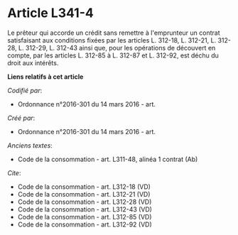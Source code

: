 # Article L341-4

Le prêteur qui accorde un crédit sans remettre à l'emprunteur un contrat satisfaisant aux conditions fixées par les articles
L. 312-18, L. 312-21, L. 312-28, L. 312-29, L. 312-43 ainsi que, pour les opérations de découvert en compte, par les articles
L. 312-85 à L. 312-87 et L. 312-92, est déchu du droit aux intérêts.

**Liens relatifs à cet article**

_Codifié par_:

  - Ordonnance n°2016-301 du 14 mars 2016 - art.

_Créé par_:

  - Ordonnance n°2016-301 du 14 mars 2016 - art.

_Anciens textes_:

  - Code de la consommation - art. L311-48, alinéa 1 contrat (Ab)

_Cite_:

  - Code de la consommation - art. L312-18 (VD)
  - Code de la consommation - art. L312-21 (VD)
  - Code de la consommation - art. L312-28 (VD)
  - Code de la consommation - art. L312-43 (VD)
  - Code de la consommation - art. L312-85 (VD)
  - Code de la consommation - art. L312-92 (VD)
